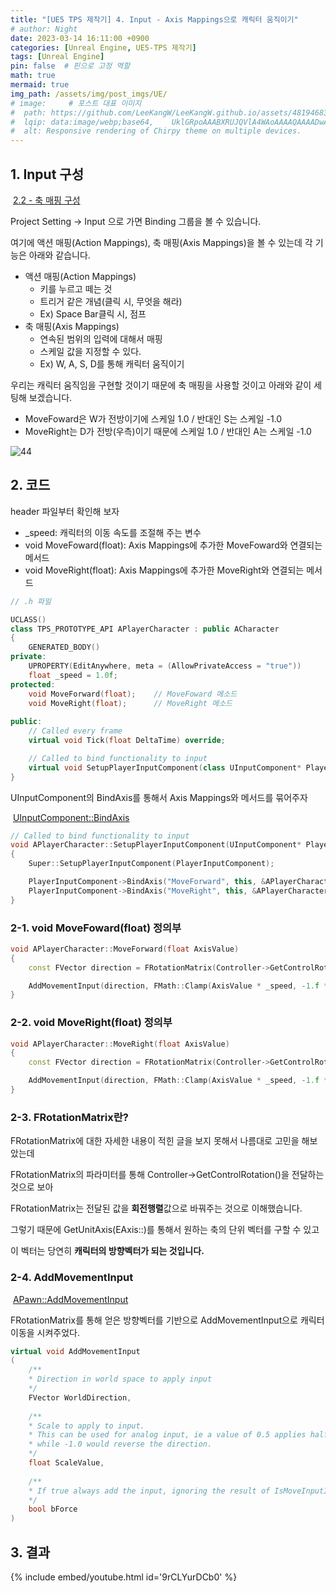```yaml
---
title: "[UE5 TPS 제작기] 4. Input - Axis Mappings으로 캐릭터 움직이기"
# author: Night
date: 2023-03-14 16:11:00 +0900
categories: [Unreal Engine, UE5-TPS 제작기]
tags: [Unreal Engine]
pin: false  # 핀으로 고정 역할
math: true
mermaid: true
img_path: /assets/img/post_imgs/UE/
# image:     # 포스트 대표 이미지
#  path: https://github.com/LeeKangW/LeeKangW.github.io/assets/48194683/7e5b8251-2544-4eea-b702-ad59aa404e9e
#  lqip: data:image/webp;base64,    UklGRpoAAABXRUJQVlA4WAoAAAAQAAAADwAABwAAQUxQSDIAAAARL0AmbZurmr57yyIiqE8oiG0bejIYEQTgqiDA9vqnsUSI6H+oAERp2HZ65qP/VIAWAFZQOCBCAAAA8AEAnQEqEAAIAAVAfCWkAALp8sF8rgRgAP7o9FDvMCkMde9PK7euH5M1m6VWoDXf2FkP3BqV0ZYbO6NA/VFIAAAA
#  alt: Responsive rendering of Chirpy theme on multiple devices.
---
```


## 1\. Input 구성

 [2.2 - 축 매핑 구성](https://docs.unrealengine.com/4.27/ko/ProgrammingAndScripting/ProgrammingWithCPP/CPPTutorials/FirstPersonShooter/2/2/)

Project Setting -> Input 으로 가면 Binding 그룹을 볼 수 있습니다.

여기에 액션 매핑(Action Mappings), 축 매핑(Axis Mappings)을 볼 수 있는데 각 기능은 아래와 같습니다.

-   액션 매핑(Action Mappings)
    -   키를 누르고 떼는 것
    -   트리거 같은 개념(클릭 시, 무엇을 해라)
    -   Ex) Space Bar클릭 시, 점프
-   축 매핑(Axis Mappings)
    -   연속된 범위의 입력에 대해서 매핑
    -   스케일 값을 지정할 수 있다.
    -   Ex) W, A, S, D를 통해 캐릭터 움직이기

우리는 캐릭터 움직임을 구현할 것이기 때문에 축 매핑을 사용할 것이고 아래와 같이 세팅해 보겠습니다.

-   MoveFoward은 W가 전방이기에 스케일 1.0 / 반대인 S는 스케일 -1.0
-   MoveRight는 D가 전방(우측)이기 때문에 스케일 1.0 / 반대인 A는 스케일 -1.0

![44](44.png)

## 2\. 코드

header 파일부터 확인해 보자

-   \_speed: 캐릭터의 이동 속도를 조절해 주는 변수
-   void MoveFoward(float): Axis Mappings에 추가한 MoveFoward와 연결되는 메서드
-   void MoveRight(float): Axis Mappings에 추가한 MoveRight와 연결되는 메서드

```cpp
// .h 파일

UCLASS()
class TPS_PROTOTYPE_API APlayerCharacter : public ACharacter
{
	GENERATED_BODY()
private:	
    UPROPERTY(EditAnywhere, meta = (AllowPrivateAccess = "true"))
	float _speed = 1.0f;
protected:
	void MoveForward(float);	// MoveFoward 메소드
	void MoveRight(float);		// MoveRight 메소드
    
public:	
	// Called every frame
	virtual void Tick(float DeltaTime) override;

	// Called to bind functionality to input
	virtual void SetupPlayerInputComponent(class UInputComponent* PlayerInputComponent) override;
}
```

UInputComponent의 BindAxis를 통해서 Axis Mappings와 메서드를 묶어주자

 [UInputComponent::BindAxis](https://docs.unrealengine.com/4.27/en-US/API/Runtime/Engine/Components/UInputComponent/BindAxis/2/)

```cpp
// Called to bind functionality to input
void APlayerCharacter::SetupPlayerInputComponent(UInputComponent* PlayerInputComponent)
{
	Super::SetupPlayerInputComponent(PlayerInputComponent);

	PlayerInputComponent->BindAxis("MoveForward", this, &APlayerCharacter::MoveForward);
	PlayerInputComponent->BindAxis("MoveRight", this, &APlayerCharacter::MoveRight);
}
```

### 2-1. void MoveFoward(float) 정의부

```cpp
void APlayerCharacter::MoveForward(float AxisValue)
{
	const FVector direction = FRotationMatrix(Controller->GetControlRotation()).GetUnitAxis(EAxis::X);

	AddMovementInput(direction, FMath::Clamp(AxisValue * _speed, -1.f * _speed, 1.f * _speed));
}
```

### 2-2. void MoveRight(float) 정의부

```cpp
void APlayerCharacter::MoveRight(float AxisValue)
{
	const FVector direction = FRotationMatrix(Controller->GetControlRotation()).GetUnitAxis(EAxis::Y);

	AddMovementInput(direction, FMath::Clamp(AxisValue * _speed, -1.f * _speed, 1.f * _speed));
}
```

### 2-3. FRotationMatrix란?

FRotationMatrix에 대한 자세한 내용이 적힌 글을 보지 못해서 나름대로 고민을 해보았는데

FRotationMatrix의 파라미터를 통해 Controller->GetControlRotation()을 전달하는 것으로 보아

FRotationMatrix는 전달된 값을 **회전행렬**값으로 바꿔주는 것으로 이해했습니다.

그렇기 때문에 GetUnitAxis(EAxis::)를 통해서 원하는 축의 단위 벡터를 구할 수 있고

이 벡터는 당연히 **캐릭터의 방향벡터가 되는 것입니다.**

### 2-4. AddMovementInput

 [APawn::AddMovementInput](https://docs.unrealengine.com/5.1/en-US/API/Runtime/Engine/GameFramework/APawn/AddMovementInput/)

FRotationMatrix를 통해 얻은 방향벡터를 기반으로 AddMovementInput으로 캐릭터 이동을 시켜주었다.

```cpp
virtual void AddMovementInput
(
    /**
    * Direction in world space to apply input
    */
    FVector WorldDirection,
    
    /**
    * Scale to apply to input.
    * This can be used for analog input, ie a value of 0.5 applies half the normal value,
    * while -1.0 would reverse the direction.
    */
    float ScaleValue,
    
    /**
    * If true always add the input, ignoring the result of IsMoveInputIgnored().
    */
    bool bForce
)
```

## 3\. 결과

{% include embed/youtube.html id='9rCLYurDCb0' %}